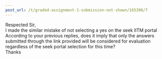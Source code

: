 ```yaml
---
post_url: /t/graded-assignment-1-submission-not-shown/165396/7
---
```

Respected Sir,  
I made the similar mistake of not selecting a yes on the seek IITM portal  
According to your previous replies, does it imply that only the answers submitted through the link provided will be considered for evaluation regardless of the seek portal selection for this time?  
Thanks